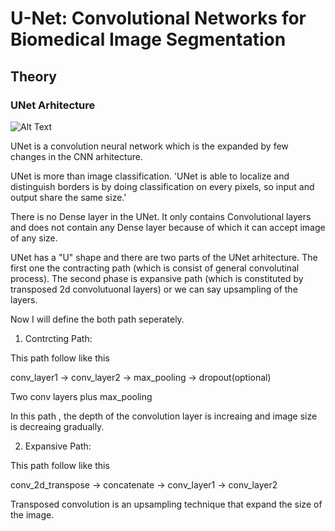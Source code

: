 # U-Net: Convolutional Networks for Biomedical Image Segmentation

## Theory

### UNet Arhitecture

![Alt Text](https://github.com/ZarrarAhmedKhan/UNet.git/pics/UNet_architecture.png?raw=true)

UNet is a convolution neural network which is the expanded by few changes in the CNN arhitecture.

UNet is more than image classification. 'UNet is able to localize and distinguish borders is by doing classification on every pixels, so input and output share the same size.'

There is no Dense layer in the UNet. It only contains Convolutional layers and does not contain any Dense layer because of which it can accept image of any size.

UNet has a "U" shape and there are two parts of the UNet arhitecture.
The first one the contracting path (which is consist of general convolutinal process).
The second phase is expansive path (which is constituted by transposed 2d convolutuonal layers) or we can say upsampling of the layers.

Now I will define the both path seperately.

1. Contrcting Path:

This path follow like this

conv_layer1 -> conv_layer2 -> max_pooling -> dropout(optional)

Two conv layers plus max_pooling

In this path , the depth of the convolution layer is increaing and image size is decreaing gradually.

2. Expansive Path:

This path follow like this

conv_2d_transpose -> concatenate -> conv_layer1 -> conv_layer2

Transposed convolution is an upsampling technique that expand the size of the image.
